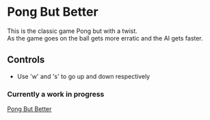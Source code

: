 # Pong But Better
This is the classic game Pong but with a twist. <br>
As the game goes on the ball gets more erratic and the AI gets faster.
## Controls
* Use 'w' and 's' to go up and down respectively
### Currently a work in progress
[Pong But Better](https://simplenic.github.io/Pong-But-Better/)
